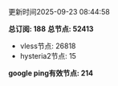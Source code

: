 更新时间2025-09-23 08:44:58

**总订阅: 188**
**总节点: 52413**
- vless节点: 26818
- hysteria2节点: 15

**google ping有效节点: 214**
